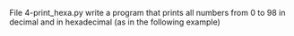 File 4-print_hexa.py write a program that prints all numbers from 0 to 98 in decimal and in hexadecimal (as in the following example)
